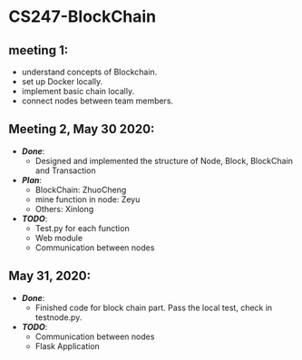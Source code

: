# CS247-BlockChain

## meeting 1:
- understand concepts of Blockchain.  
- set up Docker locally.  
- implement basic chain locally.  
- connect nodes between team members.  
  
## Meeting 2, May 30 2020:
- ***Done***:
  - Designed and implemented the structure of Node, Block, BlockChain and Transaction
- ***Plan***: 
  - BlockChain: ZhuoCheng
  - mine function in node: Zeyu
  - Others: Xinlong
- ***TODO***:
  - Test.py for each function
  - Web module
  - Communication between nodes

## May 31, 2020:
- ***Done***:
  - Finished code for block chain part. Pass the local test, check in testnode.py.
- ***TODO***:
  - Communication between nodes
  - Flask Application
